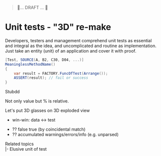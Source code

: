 > 🚧... DRAFT ... 🚧

# Unit tests - "3D" re-make

Developers, testers and management comprehend unit tests as essential and integral as the idea, and uncomplicated and routine as implementation. 
Just take an entity (unit) of an application and cover it with proof.

```csharp
[Test, SOURCE(A, B2, C30, D04, ...)]
MeaninglessMethodName()
{
    var result = FACTORY.FuncOfTest(Arrange());
    ASSERT(result); // fail or success
}
```

Stubdd

Not only value but % is relative.

Let's put 3D glasses on 
3D exploded view

+ win-win: data <-> test
* ?? false true (by coincidental match)
* ?? accumulated warnings/errors/info (e.g. unparsed)

Related topics\
|- Elusive unit of test
